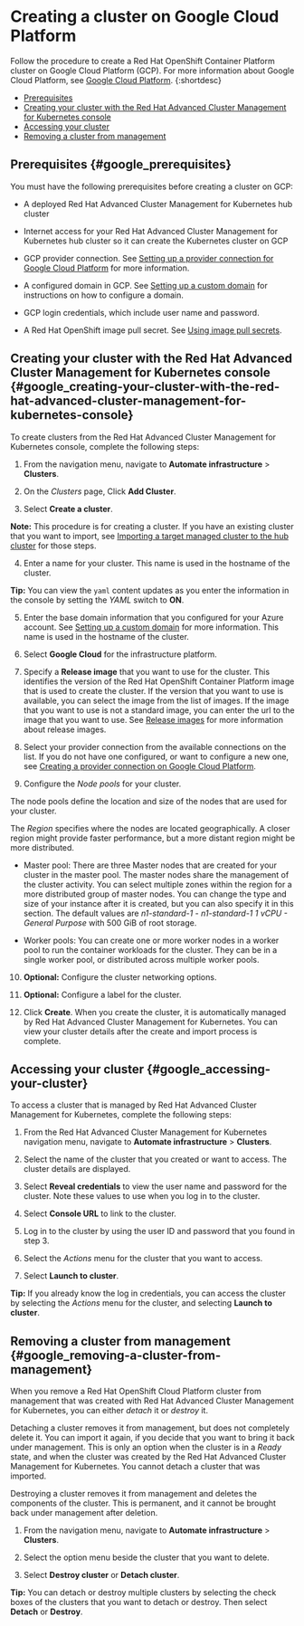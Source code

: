 # Creating a cluster on Google Cloud Platform

Follow the procedure to create a Red Hat OpenShift Container Platform cluster on Google Cloud Platform (GCP). For more information about Google Cloud Platform, see [Google Cloud Platform](https://cloud.google.com/docs/overview).
{:shortdesc}

  - [Prerequisites](#google_prerequisites)
  - [Creating your cluster with the Red Hat Advanced Cluster Management for Kubernetes console](#google_creating-your-cluster-with-the-red-hat-advanced-cluster-management-for-kubernetes-console)
  - [Accessing your cluster](#google_accessing-your-cluster)
  - [Removing a cluster from management](#google_removing-a-cluster-from-management)

## Prerequisites {#google_prerequisites}

You must have the following prerequisites before creating a cluster on GCP:

* A deployed Red Hat Advanced Cluster Management for Kubernetes hub cluster

* Internet access for your Red Hat Advanced Cluster Management for Kubernetes hub cluster so it can create the Kubernetes cluster on GCP

* GCP provider connection. See [Setting up a provider connection for Google Cloud Platform](prov_conn_google.md) for more information.

* A configured domain in GCP. See [Setting up a custom domain](https://cloud.google.com/endpoints/docs/openapi/dev-portal-setup-custom-domain) for instructions on how to configure a domain.

* GCP login credentials, which include user name and password.

* A Red Hat OpenShift image pull secret. See [Using image pull secrets](https://docs.openshift.com/container-platform/4.3/openshift_images/managing_images/using-image-pull-secrets.html).

## Creating your cluster with the Red Hat Advanced Cluster Management for Kubernetes console {#google_creating-your-cluster-with-the-red-hat-advanced-cluster-management-for-kubernetes-console}

To create clusters from the Red Hat Advanced Cluster Management for Kubernetes console, complete the following steps:

1. From the navigation menu, navigate to **Automate infrastructure** > **Clusters**.

2. On the _Clusters_ page, Click **Add Cluster**.

3. Select **Create a cluster**.

  **Note:** This procedure is for creating a cluster. If you have an existing cluster that you want to import, see [Importing a target managed cluster to the hub cluster](import.md) for those steps.

4. Enter a name for your cluster. This name is used in the hostname of the cluster.

  **Tip:** You can view the `yaml` content updates as you enter the information in the console by setting the *YAML* switch to **ON**.

5. Enter the base domain information that you configured for your Azure account. See [Setting up a custom domain](https://cloud.google.com/endpoints/docs/openapi/dev-portal-setup-custom-domain) for more information. This name is used in the hostname of the cluster.

6. Select **Google Cloud** for the infrastructure platform.

7. Specify a **Release image** that you want to use for the cluster. This identifies the version of the Red Hat OpenShift Container Platform image that is used to create the cluster. If the version that you want to use is available, you can select the image from the list of images. If the image that you want to use is not a standard image, you can enter the url to the image that you want to use. See [Release images](release_images.md) for more information about release images.

8. Select your provider connection from the available connections on the list. If you do not have one configured, or want to configure a new one, see [Creating a provider connection on Google Cloud Platform](prov_cloud_google.md).

9. Configure the *Node pools* for your cluster.

  The node pools define the location and size of the nodes that are used for your cluster.

  The *Region* specifies where the nodes are located geographically. A closer region might provide faster performance, but a more distant region might be more distributed.

  * Master pool: There are three Master nodes that are created for your cluster in the master pool. The master nodes share the management of the cluster activity. You can select multiple zones within the region for a more distributed group of master nodes. You can change the type and size of your instance after it is created, but you can also specify it in this section. The default values are *n1-standard-1  - n1-standard-1 1 vCPU - General Purpose* with 500 GiB of root storage.

  * Worker pools: You can create one or more worker nodes in a worker pool to run the container workloads for the cluster. They can be in a single worker pool, or distributed across multiple worker pools.  

10. **Optional:** Configure the cluster networking options.

11. **Optional:** Configure a label for the cluster.

12. Click **Create**. When you create the cluster, it is automatically managed by Red Hat Advanced Cluster Management for Kubernetes. You can view your cluster details after the create and import process is complete.

## Accessing your cluster {#google_accessing-your-cluster}

To access a cluster that is managed by Red Hat Advanced Cluster Management for Kubernetes, complete the following steps:

1. From the Red Hat Advanced Cluster Management for Kubernetes navigation menu, navigate to **Automate infrastructure** > **Clusters**.

2. Select the name of the cluster that you created or want to access. The cluster details are displayed.

3. Select **Reveal credentials** to view the user name and password for the cluster. Note these values to use when you log in to the cluster.

4. Select **Console URL** to link to the cluster.

5. Log in to the cluster by using the user ID and password that you found in step 3.

6. Select the *Actions* menu for the cluster that you want to access.

7. Select **Launch to cluster**.

  **Tip:** If you already know the log in credentials, you can access the cluster by selecting the *Actions* menu for the cluster, and selecting **Launch to cluster**.

## Removing a cluster from management {#google_removing-a-cluster-from-management}

When you remove a Red Hat OpenShift Cloud Platform cluster from management that was created with Red Hat Advanced Cluster Management for Kubernetes, you can either *detach* it or *destroy* it.  

Detaching a cluster removes it from management, but does not completely delete it. You can import it again, if you decide that you want to bring it back under management. This is only an option when the cluster is in a *Ready* state, and when the cluster was created by the Red Hat Advanced Cluster Management for Kubernetes. You cannot detach a cluster that was imported.

Destroying a cluster removes it from management and deletes the components of the cluster. This is permanent, and it cannot be brought back under management after deletion.   

1. From the navigation menu, navigate to **Automate infrastructure** > **Clusters**.

2. Select the option menu beside the cluster that you want to delete.

3. Select **Destroy cluster** or **Detach cluster**.

  **Tip:** You can detach or destroy multiple clusters by selecting the check boxes of the clusters that you want to detach or destroy. Then select **Detach** or **Destroy**.
